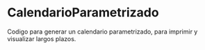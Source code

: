 # CalendarioParametrizado
Codigo para generar un calendario parametrizado, para imprimir y visualizar largos plazos.
